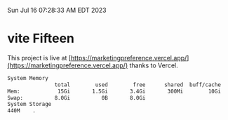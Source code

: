 Sun Jul 16 07:28:33 AM EDT 2023

# vite Fifteen


This project is live at [https://marketingpreference.vercel.app/](https://marketingpreference.vercel.app/) thanks to Vercel.

```bash
System Memory
               total        used        free      shared  buff/cache   available
Mem:            15Gi       1.5Gi       3.4Gi       300Mi        10Gi        13Gi
Swap:          8.0Gi          0B       8.0Gi
System Storage
440M	.
